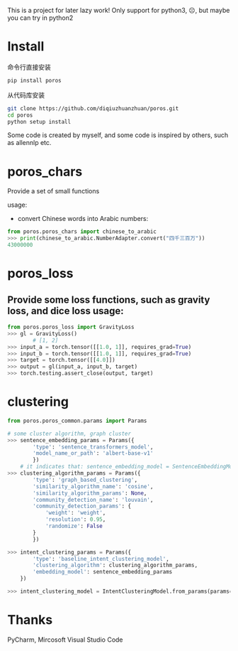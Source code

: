 
This is a project for later lazy work!
Only support for python3, ☹️, but maybe you can try in python2

# Install
命令行直接安装
```bash
pip install poros
```
从代码库安装
```bash
git clone https://github.com/diqiuzhuanzhuan/poros.git
cd poros
python setup install
```

Some code is created by myself, and some code is inspired by others,  such as allennlp etc.

# poros_chars
Provide a set of small functions

usage:
- convert Chinese words into Arabic numbers:
```python
from poros.poros_chars import chinese_to_arabic
>>> print(chinese_to_arabic.NumberAdapter.convert("四千三百万"))
43000000

```
# poros_loss
Provide some loss functions, such as gravity loss, and dice loss usage:
- 
```python
from poros.poros_loss import GravityLoss
>>> gl = GravityLoss()
        # [1, 2]
>>> input_a = torch.tensor([[1.0, 1]], requires_grad=True)
>>> input_b = torch.tensor([[1.0, 1]], requires_grad=True)
>>> target = torch.tensor([[4.0]])
>>> output = gl(input_a, input_b, target)
>>> torch.testing.assert_close(output, target)
```

# clustering 
```python
from poros.poros_common.params import Params

# some cluster algorithm, graph cluster
>>> sentence_embedding_params = Params({
        'type': 'sentence_transformers_model', 
        'model_name_or_path': 'albert-base-v1'
        })
    # it indicates that: sentence_embedding_model = SentenceEmbeddingModel.from_params(params=sentence_embedding_params)
>>> clustering_algorithm_params = Params({
        'type': 'graph_based_clustering',
        'similarity_algorithm_name': 'cosine',
        'similarity_algorithm_params': None,
        'community_detection_name': 'louvain',
        'community_detection_params': {
            'weight': 'weight', 
            'resolution': 0.95, 
            'randomize': False
        } 
        })

>>> intent_clustering_params = Params({
        'type': 'baseline_intent_clustering_model',
        'clustering_algorithm': clustering_algorithm_params,
        'embedding_model': sentence_embedding_params
    })

>>> intent_clustering_model = IntentClusteringModel.from_params(params=intent_clustering_params)
```

# Thanks
PyCharm, Mircosoft Visual Studio Code